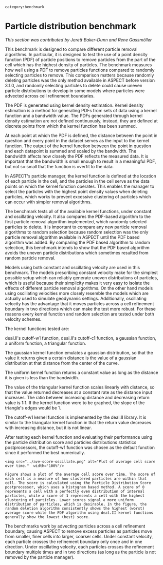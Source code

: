 ```{tags}
category:benchmark
```

# Particle distribution benchmark
*This section was contributed by Jarett Baker-Dunn and Rene Gassmöller*

This benchmark is designed to compare different particle removal algorithms. In particular, it is designed to test the use of a point density function (PDF) of particle positions to remove particles from the part of the cell which has the highest density of particles. The benchmark measures how well using a PDF to remove particles functions compared to randomly selecting particles to remove. This comparison matters because randomly deleting particles was the only method available in ASPECT before version 3.1.0, and randomly selecting particles to delete could cause uneven particle distributions to develop in some models where particles were advected across cell refinement boundaries.

The PDF is generated using kernel density estimation. Kernel density estimation is a method for generating PDFs from sets of data using a kernel function and a bandwidth value. The PDFs generated through kernel density estimation are not defined continuously, instead, they are defined at discrete points from which the kernel function has been summed.

At each point at which the PDF is defined, the distance between the point in question and every point in the dataset serves as the input to the kernel function. The output of the kernel function between the point in question and each datapoint is summed and scaled by the bandwidth. The bandwidth affects how closely the PDF reflects the measured data. It is important that the bandwidth is small enough to result in a meaningful PDF, but not so small that the function is overfit to the data.

In ASPECT's particle manager, the kernel function is defined at the location of each particle in the cell, and the particles in the cell serve as the data points on which the kernel function operates. This enables the manager to select the particles with the highest point density values when deleting particles, which works to prevent excessive clustering of particles which can occur with simpler removal algorithms.

The benchmark tests all of the available kernel functions, under constant and oscillating velocity. It also compares the PDF-based algorithm to the first particle removal algorithm implemented, which randomly selected particles to delete. It is important to compare any new particle removal algorithms to random selection because random selection was the only particle removal algorithm available in ASPECT until the PDF based algorithm was added. By comparing the PDF based algorithm to  random selection, this benchmark intends to show that the PDF based algorithm avoids the uneven particle distributions which sometimes resulted from random particle removal.

Models using both constant and oscillating velocity are used in this benchmark. The models prescribing constant velocity make for the simplest possible setup which can reliably generate uneven distributions of particles, which is useful because their simplicity makes it very easy to isolate the effects of different particle removal algorithms. On the other hand models using oscillating velocities more closely resemble the models which are actually used to simulate geodynamic settings. Additionally, oscillating velocity has the advantage that it moves particles across a cell refinement boundary in two directions which can make the test more robust. For these reasons every kernel function and random selection are tested under both velocity schemes.



The kernel functions tested are:

deal.II's cutoff-w1 function,
deal.II's cutoff-c1 function,
a gaussian function,
a uniform function,
a triangular function.

The gaussian kernel function emulates a gaussian distribution, so that the value it returns given a certain distance is the value of a gaussian distribution at that distance from the center of the curve.

The uniform kernel function returns a constant value as long as the distance it is given is less than the bandwidth.

The value of the triangular kernel function scales linearly with distance, so that the value returned decreases at a constant rate as the distance input increases. The ratio between increasing distance and decreasing return value is 1:1. If the kernel function were to be graphed, the slope of the triangle's edges would be 1.

The cutoff-w1 kernel function is implemented by the deal.II library. It is similar to the triangular kernel function in that the return value decreases with increasing distance, but it is not linear.

After testing each kernel function and evaluating their performance using the particle distribution score and particles distributions statistics postprocessors, the cutoff-w1 function was chosen as the default function since it performed the best numerically.


```{figure-md} fig:plot
<img src="../ave-score-oscillate.png" alt="Plot of average cell score over time."  width="100%"/>

Figure shows a plot of the average cell score over time. The score of each cell is a measure of how clustered particles are within that cell. The score is calculated using the Particle Distribution Score postprocessor, which uses a histogram based method. A score of 0 represents a cell with a perfectly even distribution of internal particles, while a score of 1 represents a cell with the highest clustering of particles. Lower scores signal a more uniform distribution of particles, which is desirable. In the figure, the random deletion algorithm consistently shows the highest (worst) average score while the PDF algorithm using deal.II kernel functions generally show the lowest (best) score.
```




The benchmarks work by advecting particles across a cell refinement boundary, causing ASPECT to remove excess particles as particles move from smaller, finer cells into larger, coarser cells. Under constant velocity, each particle crosses the refinement boundary only once and in one direction. Under oscillating velocity, each particles crosses the refinement boundary multiple times and in two directions (as long as the particle is not removed by the particle manager).

